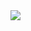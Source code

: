 <img src="https://capsule-render.vercel.app/api?type=slice&color=red&height=300&section=header&text=Sioria's&nbsp;Github&fontSize=90" />

